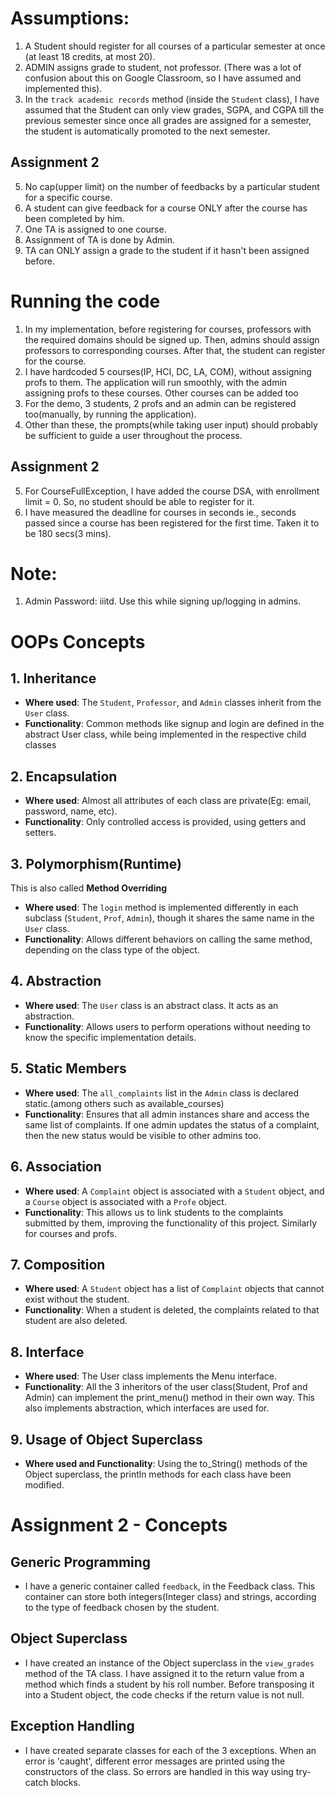 # Assumptions:
1. A Student should register for all courses of a particular semester at once (at least 18 credits, at most 20).
2. ADMIN assigns grade to student, not professor. (There was a lot of confusion about this on Google Classroom, so I have assumed and implemented this).
3. In the `track academic records` method (inside the `Student` class), I have assumed that the Student can only view grades, SGPA, and CGPA till the previous semester since once all grades are assigned for a semester, the student is automatically promoted to the next semester.
## Assignment 2
5. No cap(upper limit) on the number of feedbacks by a particular student for a specific course.
6. A student can give feedback for a course ONLY after the course has been completed by him. 
7. One TA is assigned to one course.
8. Assignment of TA is done by Admin.
9. TA can ONLY assign a grade to the student if it hasn't been assigned before.

# Running the code
1. In my implementation, before registering for courses, professors with the required domains should be signed up. Then, admins should assign professors to corresponding courses. After that, the student can register for the course.
2. I have hardcoded 5 courses(IP, HCI, DC, LA, COM), without assigning profs to them. The application will run smoothly, with the admin assigning profs to these courses. Other courses can be added too
3. For the demo, 3 students, 2 profs and an admin can be registered too(manually, by running the application).
4. Other than these, the prompts(while taking user input) should probably be sufficient to guide a user throughout the process.
## Assignment 2
5. For CourseFullException, I have added the course DSA, with enrollment limit = 0. So, no student should be able to register for it.
6. I have measured the deadline for courses in seconds ie., seconds passed since a course has been registered for the first time. Taken it to be 180 secs(3 mins). 

# Note:
1. Admin Password: iiitd. Use this while signing up/logging in admins.


# OOPs Concepts 

## 1. Inheritance
- **Where used**: The `Student`, `Professor`, and `Admin` classes inherit from the `User` class.
- **Functionality**: Common methods like signup and login are defined in the abstract User class, while being implemented in the respective child classes

## 2. Encapsulation
- **Where used**: Almost all attributes of each class are private(Eg: email, password, name, etc).
- **Functionality**: Only controlled access is provided, using getters and setters.

## 3. Polymorphism(Runtime)
This is also called **Method Overriding**
- **Where used**: The `login` method is implemented differently in each subclass (`Student`, `Prof`, `Admin`), though it shares the same name in the `User` class.
- **Functionality**: Allows different behaviors on calling the same method, depending on the class type of the object.

## 4. Abstraction
- **Where used**: The `User` class is an abstract class. It acts as an abstraction.
- **Functionality**: Allows users to perform operations without needing to know the specific implementation details.

## 5. Static Members
- **Where used**: The `all_complaints` list in the `Admin` class is declared static.(among others such as available_courses)
- **Functionality**: Ensures that all admin instances share and access the same list of complaints. If one admin updates the status of a complaint, then the new status would be visible to other admins too.

## 6. Association
- **Where used**: A `Complaint` object is associated with a `Student` object, and a `Course` object is associated with a `Profe` object.
- **Functionality**: This allows us to link students to the complaints submitted by them, improving the functionality of this project. Similarly for courses and profs.

## 7. Composition
- **Where used**: A `Student` object has a list of `Complaint` objects that cannot exist without the student.
- **Functionality**: When a student is deleted, the complaints related to that student are also deleted.

## 8. Interface
- **Where used**: The User class implements the Menu interface. 
- **Functionality**: All the 3 inheritors of the user class(Student, Prof and Admin) can implement the print_menu() method in their own way. This also implements abstraction, which interfaces are used for.

## 9. Usage of Object Superclass
- **Where used and Functionality**: Using the to_String() methods of the Object superclass, the println methods for each class have been modified.


# Assignment 2 - Concepts

## Generic Programming
- I have a generic container called `feedback`, in the Feedback class. This container can store both integers(Integer class) and strings, according to the type of feedback chosen by the student.

## Object Superclass
- I have created an instance of the Object superclass in the `view_grades` method of the TA class. I have assigned it to the return value from a method which finds a student by his roll number. Before transposing it into a Student object, the code checks if the return value is not null.

## Exception Handling
- I have created separate classes for each of the 3 exceptions. When an error is 'caught', different error messages are printed using the constructors of the class. So errors are handled in this way using try-catch blocks.